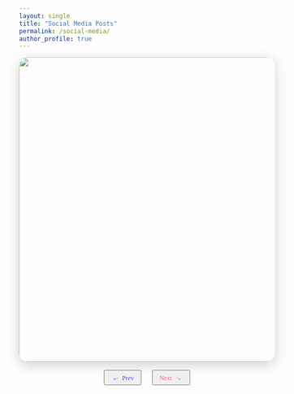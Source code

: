```yaml
---
layout: single
title: "Social Media Posts"
permalink: /social-media/
author_profile: true
---
```


<div id="social-media-carousel" style="max-width: 800px; margin: 0 auto; text-align: center;">
    <img id="social-carousel-image" src="{{ site.baseurl }}/assets/Social Media Posts Edmonton Global/Amii Media Release Post.png" width="600" style="border-radius: 18px; box-shadow: 0 6px 24px rgba(0,0,0,0.18); transition: box-shadow 0.3s, transform 0.3s;" />
    <div style="margin-top: 1rem; display: flex; justify-content: center; gap: 1.5em;">
        <button onclick="socialCarouselPrev()" class="carousel-btn" aria-label="Previous" style="padding: 0.3em 1em; font-size: 0.9em;">
            <span style="font-size: 1.2em; display: inline-block; transform: rotate(-20deg); color: #7b2ff2;">&#8592;</span>
            <span style="font-family: 'Brush Script MT', cursive; font-size: 1em; color: #7b2ff2; margin-left: 0.2em;">Prev</span>
        </button>
        <button onclick="socialCarouselNext()" class="carousel-btn" aria-label="Next" style="padding: 0.3em 1em; font-size: 0.9em;">
            <span style="font-family: 'Brush Script MT', cursive; font-size: 1em; color: #f357a8; margin-right: 0.2em;">Next</span>
            <span style="font-size: 1.2em; display: inline-block; transform: rotate(20deg); color: #f357a8;">&#8594;</span>
        </button>
    </div>
</div>
<script>
const socialCarouselImages = [
     {% assign folder = "assets/Social Media Posts Edmonton Global" %}
     {% for file in site.static_files %}
        {% if file.path contains folder %}
          {% if file.extname == ".png" or file.extname == ".jpg" or file.extname == ".jpeg" %}
             "{{ site.baseurl }}{{ file.path }}",
          {% endif %}
        {% endif %}
     {% endfor %}
];
let socialCarouselIndex = 0;
function updateSocialCarousel() {
    document.getElementById('social-carousel-image').src = socialCarouselImages[socialCarouselIndex];
}
function socialCarouselPrev() {
    socialCarouselIndex = (socialCarouselIndex - 1 + socialCarouselImages.length) % socialCarouselImages.length;
    updateSocialCarousel();
}
function socialCarouselNext() {
    socialCarouselIndex = (socialCarouselIndex + 1) % socialCarouselImages.length;
    updateSocialCarousel();
}
</script>
